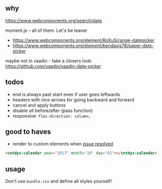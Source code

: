 ## why

https://www.webcomponents.org/search/date

moment.js – all of them. Let's be leaner
- https://www.webcomponents.org/element/RoXuS/range-datepicker
- https://www.webcomponents.org/element/bendavis78/paper-date-picker

maybe not in vaadin - take a closers look: https://github.com/vaadin/vaadin-date-picker

## todos

- end is always past start even if user goes leftwards
- headers with nice arrows for going backward and forward
- cancel and apply buttons
- disable all before/after (pass function)
- responsive: `flex-direction: column;`

## good to haves

- render to custom elements when [issue resolved](https://github.com/sveltejs/svelte/issues/875)

```html
<cntdys-calendar year="2017" month="10" day="01"></cntdys-calendar>
```

## usage

Don't use `bundle.css` and define all styles yourself!

